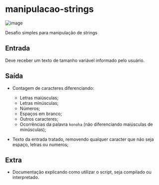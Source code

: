 # manipulacao-strings

![image](https://img.shields.io/badge/N%C3%ADvel-F%C3%A1cil-brightgreen?link=https://github.com/Konoha-Code?q=nivel-facil&type=all)

Desafio simples para manipulação de strings

## Entrada

Deve receber um texto de tamanho variável informado pelo usuário.

## Saída

- Contagem de caracteres diferenciando:
    
    - Letras maiúsculas;
    - Letras minúsculas;
    - Números;
    - Espaços em branco;
    - Outros caracteres;
    - Ocorrências da palavra `konoha` (não diferenciando maiúsculas de minúsculas);
    
- Texto da entrada tratado, removendo qualquer caracter que não seja espaço, letras ou numeros;

## Extra

- Documentação explicando como utilizar o script, seja compilado ou interpretado.
